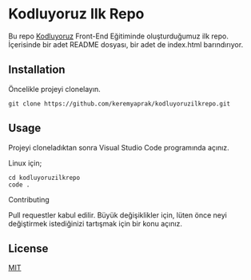 # Kodluyoruz Ilk Repo

Bu repo [Kodluyoruz](https://kodluyoruz.org) Front-End Eğitiminde oluşturduğumuz ilk repo. İçerisinde bir adet README dosyası, bir adet de index.html barındırıyor.

## Installation

Öncelikle projeyi clonelayın.

```
git clone https://github.com/keremyaprak/kodluyoruzilkrepo.git
```

## Usage

Projeyi cloneladıktan sonra Visual Studio Code programında açınız.

Linux için;

```
cd kodluyoruzilkrepo
code . 
```

Contributing

Pull requestler kabul edilir. Büyük değişiklikler için, lüten önce neyi değiştirmek istediğinizi tartışmak için bir konu açınız.

## License
[MIT](https://choosealicense.com/licenses/mit/)